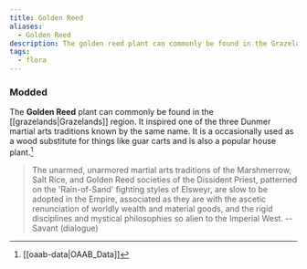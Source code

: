 ```yaml
---
title: Golden Reed
aliases:
  - Golden Reed
description: The golden reed plant can commonly be found in the Grazelands region.
tags:
  - flora
---
```

### Modded
The **Golden Reed** plant can commonly be found in the [[grazelands|Grazelands]] region. It inspired one of the three Dunmer martial arts traditions known by the same name. It is a occasionally used as a wood substitute for things like guar carts and is also a popular house plant.[^1]

> The unarmed, unarmored martial arts traditions of the Marshmerrow, Salt Rice, and Golden Reed societies of the Dissident Priest, patterned on the 'Rain-of-Sand' fighting styles of Elsweyr, are slow to be adopted in the Empire, associated as they are with the ascetic renunciation of worldly wealth and material goods, and the rigid disciplines and mystical philosophies so alien to the Imperial West.
> -- Savant (dialogue)

[^1]: [[oaab-data|OAAB_Data]]